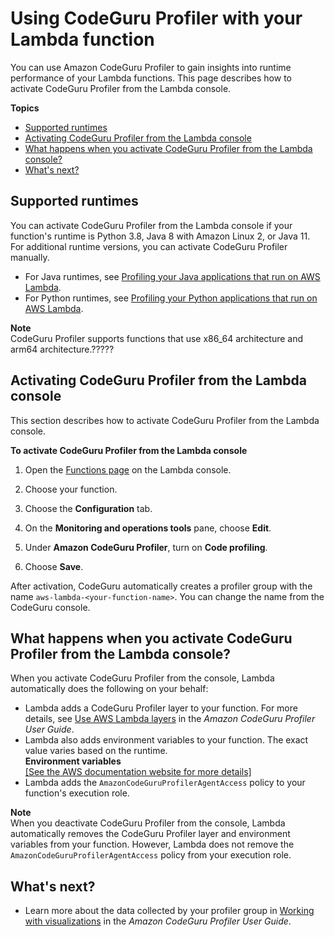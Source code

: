 # Using CodeGuru Profiler with your Lambda function<a name="monitoring-code-profiler"></a>

You can use Amazon CodeGuru Profiler to gain insights into runtime performance of your Lambda functions\. This page describes how to activate CodeGuru Profiler from the Lambda console\.

**Topics**
+ [Supported runtimes](#monitoring-code-profiler-runtimes)
+ [Activating CodeGuru Profiler from the Lambda console](#monitoring-code-profiler-activate-console)
+ [What happens when you activate CodeGuru Profiler from the Lambda console?](#monitoring-code-profiler-what-happens-activate)
+ [What's next?](#monitoring-code-profiler-next-up)

## Supported runtimes<a name="monitoring-code-profiler-runtimes"></a>

You can activate CodeGuru Profiler from the Lambda console if your function's runtime is Python 3\.8, Java 8 with Amazon Linux 2, or Java 11\. For additional runtime versions, you can activate CodeGuru Profiler manually\.
+ For Java runtimes, see [ Profiling your Java applications that run on AWS Lambda](https://docs.aws.amazon.com/codeguru/latest/profiler-ug/setting-up-lambda.html)\.
+ For Python runtimes, see [ Profiling your Python applications that run on AWS Lambda](https://docs.aws.amazon.com/codeguru/latest/profiler-ug/python-lambda.html)\.

**Note**  
CodeGuru Profiler supports functions that use x86\_64 architecture and arm64 architecture\.?????

## Activating CodeGuru Profiler from the Lambda console<a name="monitoring-code-profiler-activate-console"></a>

This section describes how to activate CodeGuru Profiler from the Lambda console\.

**To activate CodeGuru Profiler from the Lambda console**

1. Open the [Functions page](https://console.aws.amazon.com/lambda/home#/functions) on the Lambda console\.

1. Choose your function\.

1. Choose the **Configuration** tab\. 

1. On the **Monitoring and operations tools** pane, choose **Edit**\.

1. Under **Amazon CodeGuru Profiler**, turn on **Code profiling**\.

1. Choose **Save**\.

After activation, CodeGuru automatically creates a profiler group with the name `aws-lambda-<your-function-name>`\. You can change the name from the CodeGuru console\.

## What happens when you activate CodeGuru Profiler from the Lambda console?<a name="monitoring-code-profiler-what-happens-activate"></a>

When you activate CodeGuru Profiler from the console, Lambda automatically does the following on your behalf:
+  Lambda adds a CodeGuru Profiler layer to your function\. For more details, see [ Use AWS Lambda layers](https://docs.aws.amazon.com/codeguru/latest/profiler-ug/python-lambda-layers.html) in the *Amazon CodeGuru Profiler User Guide*\. 
+  Lambda also adds environment variables to your function\. The exact value varies based on the runtime\.   
**Environment variables**    
[\[See the AWS documentation website for more details\]](http://docs.aws.amazon.com/lambda/latest/dg/monitoring-code-profiler.html)
+  Lambda adds the `AmazonCodeGuruProfilerAgentAccess` policy to your function's execution role\. 

**Note**  
When you deactivate CodeGuru Profiler from the console, Lambda automatically removes the CodeGuru Profiler layer and environment variables from your function\. However, Lambda does not remove the `AmazonCodeGuruProfilerAgentAccess` policy from your execution role\.

## What's next?<a name="monitoring-code-profiler-next-up"></a>
+ Learn more about the data collected by your profiler group in [Working with visualizations](https://docs.aws.amazon.com/codeguru/latest/profiler-ug/working-with-visualizations.html) in the *Amazon CodeGuru Profiler User Guide*\.